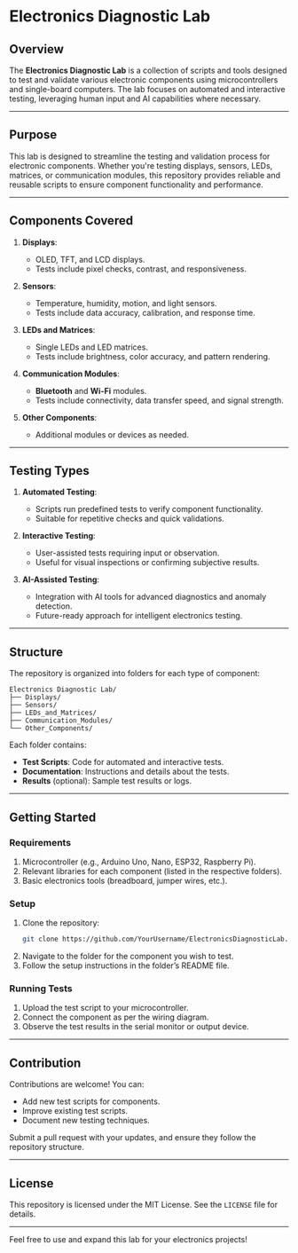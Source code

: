# Electronics Diagnostic Lab

## Overview
The **Electronics Diagnostic Lab** is a collection of scripts and tools designed to test and validate various electronic components using microcontrollers and single-board computers. The lab focuses on automated and interactive testing, leveraging human input and AI capabilities where necessary.

---

## Purpose
This lab is designed to streamline the testing and validation process for electronic components. Whether you're testing displays, sensors, LEDs, matrices, or communication modules, this repository provides reliable and reusable scripts to ensure component functionality and performance.

---

## Components Covered
1. **Displays**:
   - OLED, TFT, and LCD displays.
   - Tests include pixel checks, contrast, and responsiveness.

2. **Sensors**:
   - Temperature, humidity, motion, and light sensors.
   - Tests include data accuracy, calibration, and response time.

3. **LEDs and Matrices**:
   - Single LEDs and LED matrices.
   - Tests include brightness, color accuracy, and pattern rendering.

4. **Communication Modules**:
   - **Bluetooth** and **Wi-Fi** modules.
   - Tests include connectivity, data transfer speed, and signal strength.

5. **Other Components**:
   - Additional modules or devices as needed.

---

## Testing Types
1. **Automated Testing**:
   - Scripts run predefined tests to verify component functionality.
   - Suitable for repetitive checks and quick validations.

2. **Interactive Testing**:
   - User-assisted tests requiring input or observation.
   - Useful for visual inspections or confirming subjective results.

3. **AI-Assisted Testing**:
   - Integration with AI tools for advanced diagnostics and anomaly detection.
   - Future-ready approach for intelligent electronics testing.

---

## Structure
The repository is organized into folders for each type of component:
```
Electronics Diagnostic Lab/
├── Displays/
├── Sensors/
├── LEDs_and_Matrices/
├── Communication_Modules/
└── Other_Components/
```
Each folder contains:
- **Test Scripts**: Code for automated and interactive tests.
- **Documentation**: Instructions and details about the tests.
- **Results** (optional): Sample test results or logs.

---

## Getting Started
### Requirements
1. Microcontroller (e.g., Arduino Uno, Nano, ESP32, Raspberry Pi).
2. Relevant libraries for each component (listed in the respective folders).
3. Basic electronics tools (breadboard, jumper wires, etc.).

### Setup
1. Clone the repository:
   ```bash
   git clone https://github.com/YourUsername/ElectronicsDiagnosticLab.git
   ```
2. Navigate to the folder for the component you wish to test.
3. Follow the setup instructions in the folder’s README file.

### Running Tests
1. Upload the test script to your microcontroller.
2. Connect the component as per the wiring diagram.
3. Observe the test results in the serial monitor or output device.

---

## Contribution
Contributions are welcome! You can:
- Add new test scripts for components.
- Improve existing test scripts.
- Document new testing techniques.

Submit a pull request with your updates, and ensure they follow the repository structure.

---

## License
This repository is licensed under the MIT License. See the `LICENSE` file for details.

---

Feel free to use and expand this lab for your electronics projects!


